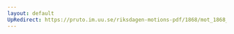 ```yaml
---
layout: default
UpRedirect: https://pruto.im.uu.se/riksdagen-motions-pdf/1868/mot_1868__ak__270.pdf
---
```

